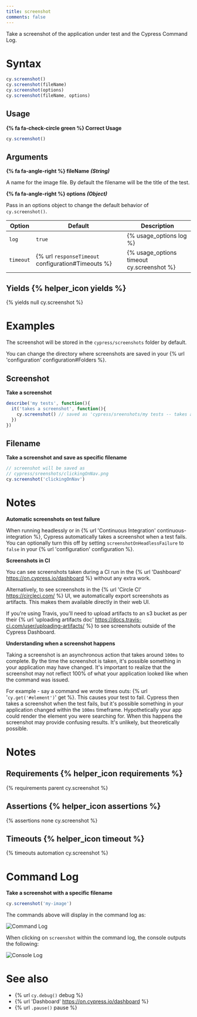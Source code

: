 ```yaml
---
title: screenshot
comments: false
---
```


Take a screenshot of the application under test and the Cypress Command Log.

# Syntax

```javascript
cy.screenshot()
cy.screenshot(fileName)
cy.screenshot(options)
cy.screenshot(fileName, options)
```

## Usage

**{% fa fa-check-circle green %} Correct Usage**

```javascript
cy.screenshot()    
```

## Arguments

**{% fa fa-angle-right %} fileName** ***(String)***

A name for the image file. By default the filename will be the title of the test.

**{% fa fa-angle-right %} options** ***(Object)***

Pass in an options object to change the default behavior of `cy.screenshot()`.

Option | Default | Description
--- | --- | ---
`log` | `true` | {% usage_options log %}
`timeout` | {% url `responseTimeout` configuration#Timeouts %} | {% usage_options timeout cy.screenshot %}

## Yields {% helper_icon yields %}

{% yields null cy.screenshot %}

# Examples

The screenshot will be stored in the `cypress/screenshots` folder by default.

You can change the directory where screenshots are saved in your {% url 'configuration' configuration#Folders %}.

## Screenshot

**Take a screenshot**

```javascript
describe('my tests', function(){
  it('takes a screenshot', function(){
    cy.screenshot() // saved as 'cypress/sreenshots/my tests -- takes a screenshot.png'
  })
})
```

## Filename

**Take a screenshot and save as specific filename**

```javascript
// screenshot will be saved as
// cypress/sreenshots/clickingOnNav.png
cy.screenshot('clickingOnNav')
```

# Notes

**Automatic screenshots on test failure**

When running headlessly or in {% url 'Continuous Integration' continuous-integration %}, Cypress automatically takes a screenshot when a test fails. You can optionally turn this off by setting `screenshotOnHeadlessFailure` to `false` in your {% url 'configuration' configuration %}.

**Screenshots in CI**

You can see screenshots taken during a CI run in the {% url 'Dashboard' https://on.cypress.io/dashboard %} without any extra work.

Alternatively, to see screenshots in the {% url 'Circle CI' https://circleci.com/ %} UI, we automatically export screenshots as artifacts. This makes them available directly in their web UI.

If you're using Travis, you'll need to upload artifacts to an s3 bucket as per their {% url 'uploading artifacts doc' https://docs.travis-ci.com/user/uploading-artifacts/ %} to see screenshots outside of the Cypress Dashboard.

**Understanding when a screenshot happens**

Taking a screenshot is an asynchronous action that takes around `100ms` to complete. By the time the screenshot is taken, it's possible something in your application may have changed. It's important to realize that the screenshot may not reflect 100% of what your application looked like when the command was issued.

For example - say a command we wrote times outs: {% url '`cy.get('#element')`' get %}. This causes your test to fail. Cypress then takes a screenshot when the test fails, but it's possible something in your application changed within the `100ms` timeframe. Hypothetically your app could render the element you were searching for. When this happens the screenshot may provide confusing results. It's unlikely, but theoretically possible.

# Notes

## Requirements {% helper_icon requirements %}

{% requirements parent cy.screenshot %}

## Assertions {% helper_icon assertions %}

{% assertions none cy.screenshot %}

## Timeouts {% helper_icon timeout %}

{% timeouts automation cy.screenshot %}

# Command Log

**Take a screenshot with a specific filename**

```javascript
cy.screenshot('my-image')
```

The commands above will display in the command log as:

![Command Log](/img/api/screenshot/command-log-shows-name-of-screenshot-taken.png)

When clicking on `screenshot` within the command log, the console outputs the following:

![Console Log](/img/api/screenshot/console-logs-exactly-where-screenshot-was-saved-in-file-system.png)

# See also

- {% url `cy.debug()` debug %}
- {% url 'Dashboard' https://on.cypress.io/dashboard %}
- {% url `.pause()` pause %}
